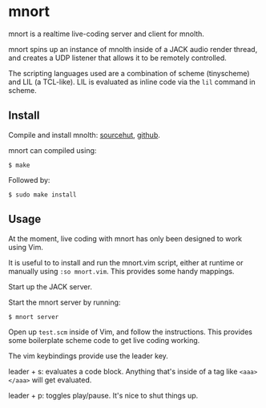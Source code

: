 # mnort

mnort is a realtime live-coding server and client for mnolth.

mnort spins up an instance of mnolth inside of a JACK audio
render thread, and creates a UDP listener that allows it
to be remotely controlled.

The scripting languages used are a combination of scheme
(tinyscheme) and LIL (a TCL-like). LIL is evaluated as inline
code via the `lil` command in scheme.

## Install

Compile and install mnolth: [sourcehut](https://git.sr.ht/~pbatch/mnolth),
[github](https://github.com/paulbatchelor/mnolth).

mnort can compiled using:

    $ make

Followed by:

    $ sudo make install

## Usage

At the moment, live coding with mnort has only been
designed to work using Vim.

It is useful to to install and run the mnort.vim script,
either at runtime or manually using `:so mnort.vim`. This
provides some handy mappings.

Start up the JACK server.

Start the mnort server by running:

    $ mnort server

Open up `test.scm` inside of Vim, and follow the
instructions. This provides some boilerplate scheme
code to get live coding working.

The vim keybindings provide use the leader key.

leader + s: evaluates a code block. Anything that's inside
of a tag like `<aaa></aaa>` will get evaluated.

leader + p: toggles play/pause. It's nice to shut things up.
